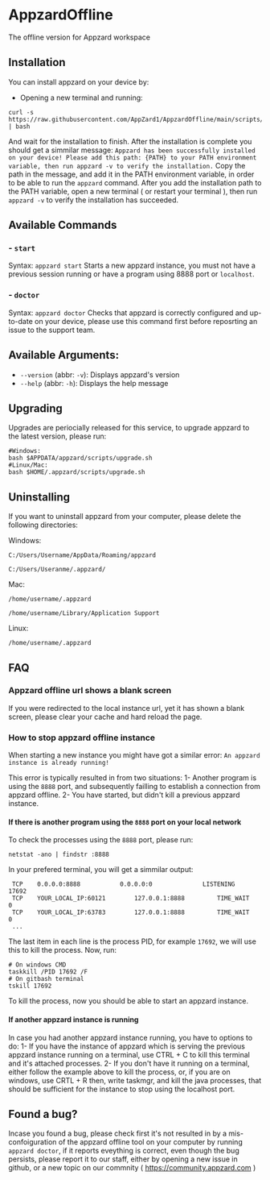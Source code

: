 # AppzardOffline
The offline version for Appzard workspace
## Installation
You can install appzard on your device by:
- Opening a new terminal and running:
 
```
curl -s https://raw.githubusercontent.com/AppZard1/AppzardOffline/main/scripts/install.sh | bash
```
And wait for the installation to finish.
After the installation is complete you should get a simmilar message:
`Appzard has been successfully installed on your device! Please add this path: {PATH} to your PATH environment variable, then run appzard -v to verify the installation.`
Copy the path in the message, and add it in the PATH environment variable, in order to be able to run the `appzard` command.
After you add the installation path to the PATH variable, open a new terminal ( or restart your terminal ), then run `appzard -v` to verify the installation has succeeded.
## Available Commands
  ### - `start`
  Syntax: `appzard start`
  Starts a new appzard instance, you must not have a previous session running or have a program using 8888 port or `localhost`.
  ### - `doctor`
  Syntax: `appzard doctor`
  Checks that appzard is correctly configured and up-to-date on your device, please use this command first before reposrting an issue to the support team.
## Available Arguments:
  - `--version` (abbr: `-v`): Displays appzard's version
  - `--help` (abbr: `-h`): Displays the help message
## Upgrading
  Upgrades are periocially released for this service, to upgrade appzard to the latest version, please run:
  ```
  #Windows:
  bash $APPDATA/appzard/scripts/upgrade.sh
  #Linux/Mac:
  bash $HOME/.appzard/scripts/upgrade.sh
  ```
## Uninstalling
  If you want to uninstall appzard from your computer, please delete the following directories:
  
  Windows:
  
  `C:/Users/Username/AppData/Roaming/appzard`
  
  `C:/Users/Useranme/.appzard/`
  
  Mac:
  
  `/home/username/.appzard`
  
  `/home/username/Library/Application Support`
  
  Linux:
  
  `/home/username/.appzard`
  
## FAQ
  ### Appzard offline url shows a blank screen
  If you were redirected to the local instance url, yet it has shown a blank screen, please clear your cache and hard reload the page.
  ### How to stop appzard offline instance
  When starting a new instance you might have got a similar error: `An appzard instance is already running!`
  
  This error is typically resulted in from two situations:
  1- Another program is using the `8888` port, and subsequently failling to establish a connection from appzard offline.
  2- You have started, but didn't kill a previous appzard instance.
  
  #### If there is another program using the `8888` port on your local network
   To check the processes using the `8888` port, please run:
   ```
   netstat -ano | findstr :8888
   ```
   In your prefered terminal, you will get a simmilar output:
   ```
    TCP    0.0.0.0:8888           0.0.0.0:0              LISTENING       17692
    TCP    YOUR_LOCAL_IP:60121        127.0.0.1:8888         TIME_WAIT       0
    TCP    YOUR_LOCAL_IP:63783        127.0.0.1:8888         TIME_WAIT       0
    ...
   ```
   The last item in each line is the process PID, for example `17692`, we will use this to kill the process.
   Now, run:
   ```
   # On windows CMD
   taskkill /PID 17692 /F
   # On gitbash terminal
   tskill 17692
   ```
   To kill the process, now you should be able to start an appzard instance.
   #### If another appzard instance is running
   In case you had another appzard instance running, you have to options to do:
   1- If you have the instance of appzard which is serving the previous appzard instance running on a terminal, use CTRL + C to kill this terminal and it's attached processes.
   2- If you don't have it running on a terminal, either follow the example above to kill the process, or, if you are on windows, use CRTL + R then, write taskmgr, and kill the java processes, that should be sufficient for the instance to stop using the localhost port.
## Found a bug?
Incase you found a bug, please check first it's not resulted in by a mis-confoiguration of the appzard offline tool on your computer by running `appzard doctor`, if it reports eveything is correct, even though the bug persists, please report it to our staff, either by opening a new issue in github, or a new topic on our commnity ( https://community.appzard.com )
